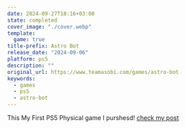 ```yaml
---
date: 2024-09-27T18:16+03:00
state: completed
cover_image: "./cover.webp"
template:
  game: true
title-prefix: Astro Bot
release_date: "2024-09-06"
platform: ps5
description: ""
original_url: https://www.teamasobi.com/games/astro-bot
keywords:
  - games
  - ps5
  - astro-bot
---
```


This My First PS5 Physical game I purshesd! [check my post](/thoughts/1727450362)
